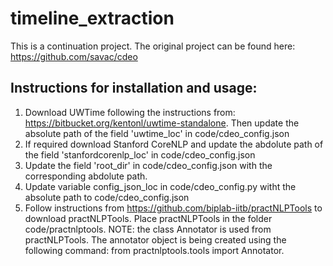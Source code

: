# timeline_extraction

This is a continuation project. The original project can be found here: https://github.com/savac/cdeo


## Instructions for installation and usage:

1.  Download UWTime following the instructions from: https://bitbucket.org/kentonl/uwtime-standalone. Then update the absolute path of the field 'uwtime_loc' in code/cdeo_config.json
2.  If required download Stanford CoreNLP and update the abdolute path of the field 'stanfordcorenlp_loc' in code/cdeo_config.json
3.  Update the field 'root_dir' in code/cdeo_config.json with the corresponding abdolute path.
4.  Update variable config_json_loc in code/cdeo_config.py witht the absolute path to code/cdeo_config.json
5.  Follow instructions from https://github.com/biplab-iitb/practNLPTools to download practNLPTools. Place practNLPTools in the folder code/practnlptools. NOTE: the class Annotator is used from practNLPTools. The annotator object is being created using the following command: from practnlptools.tools import Annotator. 


